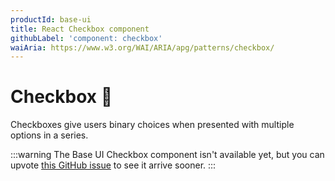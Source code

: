 ```yaml
---
productId: base-ui
title: React Checkbox component
githubLabel: 'component: checkbox'
waiAria: https://www.w3.org/WAI/ARIA/apg/patterns/checkbox/
---
```


# Checkbox 🚧

<p class="description">Checkboxes give users binary choices when presented with multiple options in a series.</p>

:::warning
The Base UI Checkbox component isn't available yet, but you can upvote [this GitHub issue](https://github.com/mui/base-ui/issues/24) to see it arrive sooner.
:::
